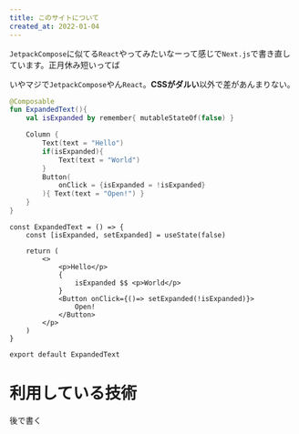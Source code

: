```yaml
---
title: このサイトについて
created_at: 2022-01-04
---
```


`JetpackCompose`に似てる`React`やってみたいなーって感じで`Next.js`で書き直しています。正月休み短いってば

いやマジで`JetpackCompose`やん`React`。**CSSがダルい**以外で差があんまりない。

```kotlin
@Composable
fun ExpandedText(){
    val isExpanded by remember{ mutableStateOf(false) }

    Column {
        Text(text = "Hello")
        if(isExpanded){
            Text(text = "World")
        }
        Button(
            onClick = {isExpanded = !isExpanded}
        ){ Text(text = "Open!") }
    }
}
```

```tsx
const ExpandedText = () => {
    const [isExpanded, setExpanded] = useState(false)

    return (
        <>
            <p>Hello</p>
            {
                isExpanded $$ <p>World</p>
            }
            <Button onClick={()=> setExpanded(!isExpanded)}>
                Open!
            </Button>
        </p>
    )
}

export default ExpandedText
```

# 利用している技術

後で書く